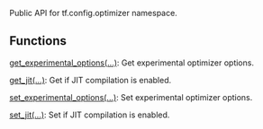 
Public API for tf.config.optimizer namespace.
## Functions
[get_experimental_options(...)](https://www.tensorflow.org/api_docs/python/tf/config/optimizer/get_experimental_options): Get experimental optimizer options.

[get_jit(...)](https://www.tensorflow.org/api_docs/python/tf/config/optimizer/get_jit): Get if JIT compilation is enabled.

[set_experimental_options(...)](https://www.tensorflow.org/api_docs/python/tf/config/optimizer/set_experimental_options): Set experimental optimizer options.

[set_jit(...)](https://www.tensorflow.org/api_docs/python/tf/config/optimizer/set_jit): Set if JIT compilation is enabled.

